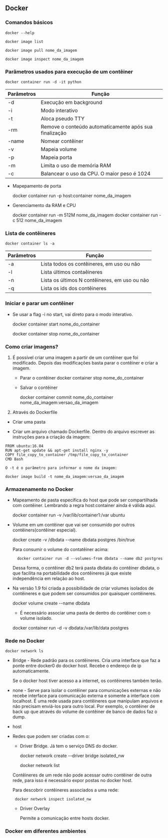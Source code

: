 ## Docker 

### Comandos básicos

    docker --help

    docker image list

    docker image pull nome_da_imagem

    docker image inspect nome_da_imagem

### Parâmetros usados para execução de um contêiner

    docker container run -d -it python

| Parâmetros |  Função   |
|------------|-----------|
|   -d       | Execução em background |
| -i         | Modo interativo |
| -t         |Aloca pseudo TTY|
|  -rm       | Remove o conteúdo automaticamente após sua finalização|
| -name      | Nomear contêiner|
| -v         | Mapeia volume   |
|-p          | Mapeia porta   |
| -m         | Limita o uso de memória RAM|
| -c         | Balancear o uso da CPU. O maior peso é 1024|

* Mapepamento de porta

    docker container run -p host:container nome_da_imagem

* Gerenciamento da RAM e CPU

    docker container run -m 512M nome_da_imagem
    docker container run -c 512 nome_da_imagem

### Lista de contêineres

    docker container ls -a

| Parâmetros |  Função   |
|------------|-----------|
|   -a       | Lista todos os contêineres, em uso ou não |
| -l        | Lista últimos contaêineres|
| -n         |Lista os últimos N contêineres, em uso ou não|
|  -q       | Lista os ids dos contêineres|

### Iniciar e parar um contêiner

* Se usar a flag -i no start, vai direto para o modo interativo.

    docker container start nome_do_container

    docker container stop nome_do_container

### Como criar imagens?

1. É possível criar uma imagem a partir de um contêiner que foi modificado. Depois das modificações basta parar o contêiner e criar a imagem.

    * Parar o contêiner
        docker container stop nome_do_container

    * Salvar o contêiner

        docker container commit nome_do_container nome_da_imagem:versao_da_imagem

2. Através do Dockerfile

* Criar uma pasta

* Criar um arquivo chamado Dockerfile. Dentro do arquivo escrever as instruções para a criação da imagem:

```
FROM ubuntu:16.04
RUN apt-get update && apt-get install nginx -y
COPY file_copy_to_container /tmp/file_copy_to_container
CMD Bash
```

    O -t é o parâmetro para informar o nome da imagem:

    docker image build -t nome_da_imagem:versao_da_imagem
    
### Armazenamento no Docker

* Mapeamento de pasta específica do host que pode ser compartilhada com contêiner. 
Lembrando a regra host:container ainda é válida aqui.

    docker container run -v /var/lib/container1:/var ubuntu

* Volume em um contêiner que vai ser consumido por outros contêiners(contêiner especial).

    docker create -v /dbdata --name dbdata postgres /bin/true

    Para consumir o volume do contatêiner acima:

        docker container run -d --volumes-from dbdata --name db2 postgres

    Dessa forma, o contêiner db2 terá pasta dbdata do contêiner dbdata, 
    o que facilita na portabilidade dos contêineres já que existe independência 
    em relação ao host.

* Na versão 1.9 foi criada a possibilidade de criar volumes 
isolados de contêineres e que podem ser consumidos por quaisquer contêineres.

    docker volume create --name dbdata

    * É necessário associar uma pasta de dentro do contêiner com o volume isolado. 

    docker container run -d -v dbdata:/var/lib/data postgres

### Rede no Docker

    docker network ls

* Bridge - Rede padrão para os contêineres. Cria uma interface que faz a ponte entre 
    docker0 do docker host. Recebe o endereço de ip automaticamente.

    Se o docker host tiver acesso a a internet, os contêineres também terão.

* none - Serve para isolar o contêiner para comunicações externas e não recebe 
interface para comunicação externa e somente a interface com localhost. É uma rede usada para 
contêineres que manipulam arquivos e não precisam enviá-los para outro local. Por exemplo, 
o contêiner de back up que através do volume de contêiner de banco de dados faz o dump.

    
* host

* Redes que podem ser criadas com o: 

    * Driver Bridge. Já tem o serviço DNS do docker.

        docker network create --driver bridge isolated_nw
        
        docker network list
    
    Contêineres de um rede não pode acessar outro contêiner de outra rede, para isso é necessário
    expor postas no docker host.

    Para descobrir contêineres associados a uma rede:

       docker network inspect isolated_nw

    * Driver Overlay

        Permite a comunicação entre hosts docker.

### Docker em diferentes ambientes
